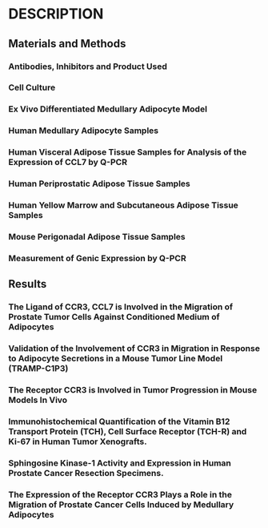 # DESCRIPTION

## Materials and Methods

### Antibodies, Inhibitors and Product Used

### Cell Culture

### Ex Vivo Differentiated Medullary Adipocyte Model

### Human Medullary Adipocyte Samples

### Human Visceral Adipose Tissue Samples for Analysis of the Expression of CCL7 by Q-PCR

### Human Periprostatic Adipose Tissue Samples

### Human Yellow Marrow and Subcutaneous Adipose Tissue Samples

### Mouse Perigonadal Adipose Tissue Samples

### Measurement of Genic Expression by Q-PCR

## Results

### The Ligand of CCR3, CCL7 is Involved in the Migration of Prostate Tumor Cells Against Conditioned Medium of Adipocytes

### Validation of the Involvement of CCR3 in Migration in Response to Adipocyte Secretions in a Mouse Tumor Line Model (TRAMP-C1P3)

### The Receptor CCR3 is Involved in Tumor Progression in Mouse Models In Vivo

### Immunohistochemical Quantification of the Vitamin B12 Transport Protein (TCH), Cell Surface Receptor (TCH-R) and Ki-67 in Human Tumor Xenografts.

### Sphingosine Kinase-1 Activity and Expression in Human Prostate Cancer Resection Specimens.

### The Expression of the Receptor CCR3 Plays a Role in the Migration of Prostate Cancer Cells Induced by Medullary Adipocytes

